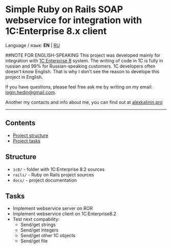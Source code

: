 # Simple Ruby on Rails SOAP webservice for integration with 1C:Enterprise 8.x client

Language / язык: **EN** | [RU](README.RUS.md)

##NOTE FOR ENGLISH-SPEAKING
This project was developed mainly for integration with [1C Enterprise 8](http://www.1c.ru/eng/title.htm) system. The writing of code in 1C is fully in russian and 99% for Russian-speaking customers. 1C developers often doesn't know English. That is why I don't see the reason to develope this project in English. 

If you have questions, please feel free ask me by writing on my email: login.hedin@gmail.com. 

Another my contacts and info about me, you can find out at [alexkalinin.pro](http://alexkalinin.pro)
***

## Contents

* [Project structure](#structure)
* [Project tasks](#tasks)

## Structure

* `1c8/` - folder with 1C:Enterprise 8.2 sources
* `rails/` - Ruby on Rails project sources
* `docs/` - project documentation


## Tasks

* Implement webservice server on ROR
* Implement webservice client on 1C:Enterprise8.2
* Test next compability:
  * Send/get strings
  * Send/get integers
  * Send/get other 1C objects
  * Send/get file
